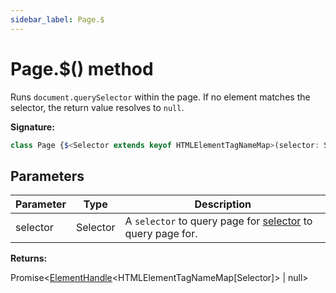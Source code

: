 ```yaml
---
sidebar_label: Page.$
---
```

# Page.$() method

Runs `document.querySelector` within the page. If no element matches the selector, the return value resolves to `null`.

**Signature:**

```typescript
class Page {$<Selector extends keyof HTMLElementTagNameMap>(selector: Selector): Promise<ElementHandle<HTMLElementTagNameMap[Selector]> | null>;}
```

## Parameters

|  Parameter | Type | Description |
|  --- | --- | --- |
|  selector | Selector | A <code>selector</code> to query page for [selector](https://developer.mozilla.org/en-US/docs/Web/CSS/CSS_Selectors) to query page for. |

**Returns:**

Promise&lt;[ElementHandle](./puppeteer.elementhandle.md)&lt;HTMLElementTagNameMap\[Selector\]&gt; \| null&gt;


